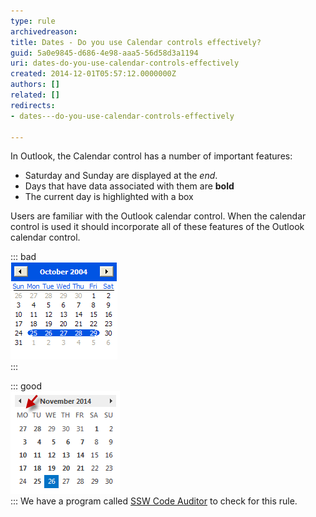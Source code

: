 ```yaml
---
type: rule
archivedreason: 
title: Dates - Do you use Calendar controls effectively?
guid: 5a0e9845-d686-4e98-aaa5-56d58d3a1194
uri: dates-do-you-use-calendar-controls-effectively
created: 2014-12-01T05:57:12.0000000Z
authors: []
related: []
redirects:
- dates---do-you-use-calendar-controls-effectively

---
```


In Outlook, the Calendar control has a number of important features:

* Saturday and Sunday are displayed at the *end*.
* Days that have data associated with them are  **bold**
* The current day is highlighted with a box


<!--endintro-->



Users are familiar with the Outlook calendar control. When the calendar control                      is used it should incorporate all of these features of the Outlook calendar                      control.


::: bad  
![Figure: Bad Example - Calendar Control - Sunday is at the front, today's date is                          not highlighted, and items with data are not bolded](../../assets/CalendarControlBad.gif)  
:::


::: good  
![Figure: Good Example - Calendar Control - Monday is at the front, today's date                          is highlighted, and items with data are bolded](../../assets/CalendarControlGood.gif)  
:::
                                                                                            We have a program called [SSW Code Auditor](http://www.ssw.com.au/ssw/CodeAuditor/) to                              check for this rule.

